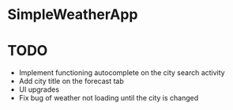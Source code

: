 # SimpleWeatherApp

# TODO
* Implement functioning autocomplete on the city search activity
* Add city title on the forecast tab
* UI upgrades
* Fix bug of weather not loading until the city is changed
